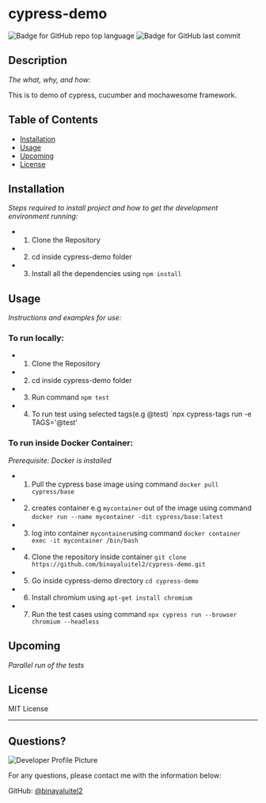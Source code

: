 # cypress-demo

  ![Badge for GitHub repo top language](https://img.shields.io/github/languages/top/binayaluitel2/cypress-demo?style=flat&logo=appveyor) ![Badge for GitHub last commit](https://img.shields.io/github/last-commit/binayaluitel2/cypress-demo?style=flat&logo=appveyor)
    
  
  ## Description 
  
  *The what, why, and how:* 
  
  This is to demo of cypress, cucumber and mochawesome framework. 

  ## Table of Contents
  * [Installation](#installation)
  * [Usage](#usage)
  * [Upcoming](#upcoming)
  * [License](#license)
  
  ## Installation
  
  *Steps required to install project and how to get the development environment running:*
  * 1) Clone the Repository
  * 2) cd inside cypress-demo folder
  * 3) Install all the dependencies using `npm install`
  
  ## Usage 
  
  *Instructions and examples for use:*
  
  ### To run locally: 
  * 1) Clone the Repository
  * 2) cd inside cypress-demo folder
  * 3) Run command `npm test`
  * 4) To run test using selected tags(e.g @test) `npx cypress-tags run -e TAGS='@test'
  
  ### To run inside Docker Container: 
  *Prerequisite: Docker is installed* 
  * 1) Pull the cypress base image using command `docker pull cypress/base`
  * 2) creates container e.g `mycontainer` out of the image using command `docker run --name mycontainer -dit cypress/base:latest`
  * 3) log into container `mycontainer`using command `docker container exec -it mycontainer /bin/bash`
  * 4) Clone the repository inside container `git clone https://github.com/binayaluitel2/cypress-demo.git`
  * 5) Go inside cypress-demo directory `cd cypress-demo`
  * 6) Install chromium using `apt-get install chromium`
  * 7) Run the test cases using command `npx cypress run --browser chromium --headless`
  
   ## Upcoming
  
  *Parallel run of the tests*
  
  ## License
  
  MIT License
  
  ---
  
  ## Questions?
  
  ![Developer Profile Picture](https://www.cypress.io/static/33498b5f95008093f5f94467c61d20ab/c0bf4/cypress-logo.webp) 
  
  For any questions, please contact me with the information below:
 
  GitHub: [@binayaluitel2](https://api.github.com/users/binayaluitel2)
